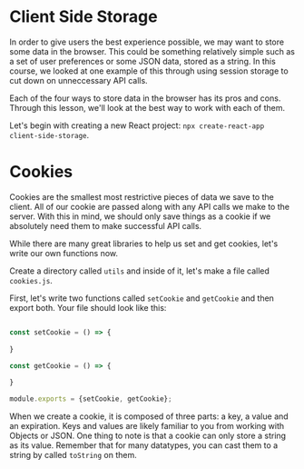 # Client Side Storage

In order to give users the best experience possible, we may want to store some data in the browser. This could be something relatively simple such as a set of user preferences or some JSON data, stored as a string. In this course, we looked at one example of this through using session storage to cut down on unneccessary API calls. 

Each of the four ways to store data in the browser has its pros and cons. Through this lesson, we'll look at the best way to work with each of them.

Let's begin with creating a new React project: `npx create-react-app client-side-storage`.


# Cookies

Cookies are the smallest most restrictive pieces of data we save to the client. All of our cookie are passed along with any API calls we make to the server. With this in mind, we should only save things as a cookie if we absolutely need them to make successful API calls. 

While there are many great libraries to help us set and get cookies, let's write our own functions now. 

Create a directory called `utils` and inside of it, let's make a file called `cookies.js`. 

First, let's write two functions called `setCookie` and `getCookie` and then export both. Your file should look like this: 

``` javascript

const setCookie = () => {
    
}

const getCookie = () => {
    
}

module.exports = {setCookie, getCookie};

```

When we create a cookie, it is composed of three parts: a key, a value and an expiration. Keys and values are likely familiar to you from working with Objects or JSON. One thing to note is that a cookie can only store a string as its value. Remember that for many datatypes, you can cast them to a string by called `toString` on them. 
